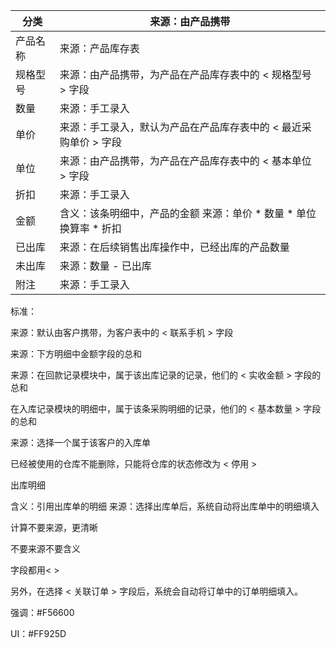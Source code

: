 | 分类     | 来源：由产品携带                                             |
| -------- | ------------------------------------------------------------ |
| 产品名称 | 来源：产品库存表                                             |
| 规格型号 | 来源：由产品携带，为产品在产品库存表中的 < 规格型号 > 字段   |
| 数量     | 来源：手工录入                                               |
| 单价     | 来源：手工录入，默认为产品在产品库存表中的 < 最近采购单价 > 字段 |
| 单位     | 来源：由产品携带，为产品在产品库存表中的 < 基本单位 > 字段   |
| 折扣     | 来源：手工录入                                               |
| 金额     | 含义：该条明细中，产品的金额&#xA;来源：单价 \* 数量 \* 单位换算率 * 折扣 |
| 已出库   | 来源：在后续销售出库操作中，已经出库的产品数量               |
| 未出库   | 来源：数量 - 已出库                                          |
| 附注     | 来源：手工录入                                               |

标准：

来源：默认由客户携带，为客户表中的 < 联系手机 > 字段 

来源：下方明细中金额字段的总和

来源：在回款记录模块中，属于该出库记录的记录，他们的 < 实收金额 > 字段的总和

在入库记录模块的明细中，属于该条采购明细的记录，他们的 < 基本数量 > 字段的总和

来源：选择一个属于该客户的入库单



已经被使用的仓库不能删除，只能将仓库的状态修改为 < 停用 >

出库明细  

含义：引用出库单的明细&#xA;来源：选择出库单后，系统自动将出库单中的明细填入



计算不要来源，更清晰

不要来源不要含义



字段都用< >



另外，在选择 < 关联订单 > 字段后，系统会自动将订单中的订单明细填入。





强调：#F56600

UI：#FF925D